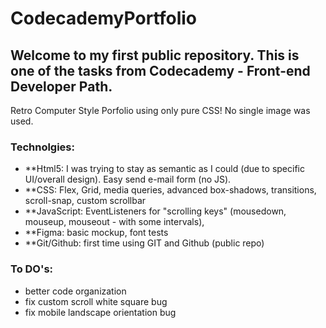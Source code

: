 # CodecademyPortfolio

## Welcome to my first public repository. This is one of the tasks from Codecademy - Front-end Developer Path.

Retro Computer Style Porfolio using only pure CSS! No single image was used.

### Technolgies:
- **Html5: I was trying to stay as semantic as I could (due to specific UI/overall design). Easy send e-mail form (no JS).
- **CSS: Flex, Grid, media queries, advanced box-shadows, transitions, scroll-snap, custom scrollbar
- **JavaScript: EventListeners for "scrolling keys" (mousedown, mouseup, mouseout - with some intervals), 
- **Figma: basic mockup, font tests
- **Git/Github: first time using GIT and Github (public repo)

### To DO's:
- better code organization
- fix custom scroll white square bug
- fix mobile landscape orientation bug
